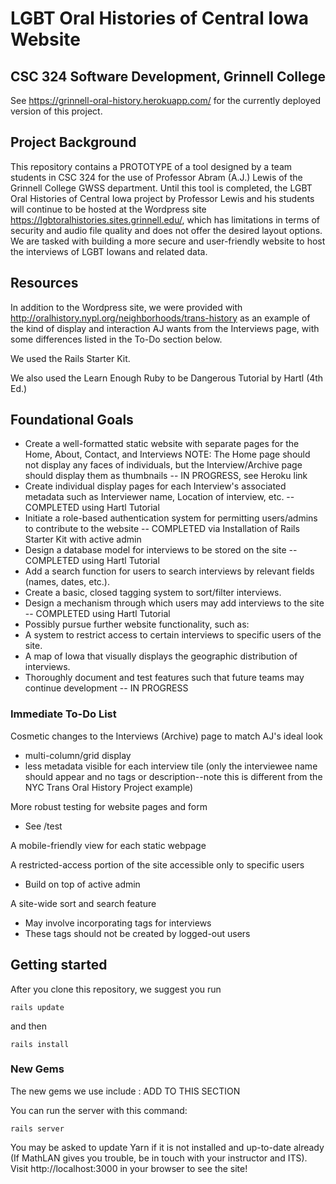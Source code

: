 # LGBT Oral Histories of Central Iowa Website #
## CSC 324 Software Development, Grinnell College ##

See https://grinnell-oral-history.herokuapp.com/ for the currently deployed version of this project.

## Project Background ##

This repository contains a PROTOTYPE of a tool designed by a team students in CSC 324 for the use of Professor Abram (A.J.) Lewis of the Grinnell College GWSS department. Until this tool is completed, the LGBT Oral Histories of Central Iowa project by Professor Lewis and his students will continue to be hosted at the Wordpress site https://lgbtoralhistories.sites.grinnell.edu/, which has limitations in terms of security and audio file quality and does not offer the desired layout options. We are tasked with building a more secure and user-friendly website to host the interviews of LGBT Iowans and related data.

## Resources ##

In addition to the Wordpress site, we were provided with http://oralhistory.nypl.org/neighborhoods/trans-history as an example of the kind of display and interaction AJ wants from the Interviews page, with some differences listed in the To-Do section below. 

We used the Rails Starter Kit.

We also used the Learn Enough Ruby to be Dangerous Tutorial by Hartl (4th Ed.)



## Foundational Goals ##
 - Create a well-formatted static website with separate pages for the Home, About, Contact, and Interviews NOTE: The Home page should not display any faces of individuals, but the Interview/Archive page should display them as thumbnails -- IN PROGRESS, see Heroku link
 - Create individual display pages for each Interview's associated metadata such as Interviewer name, Location of interview, etc. -- COMPLETED using Hartl Tutorial
 - Initiate a role-based authentication system for permitting users/admins to contribute to the website -- COMPLETED via Installation of Rails Starter Kit with active admin
 - Design a database model for interviews to be stored on the site -- COMPLETED using Hartl Tutorial
 - Add a search function for users to search interviews by relevant fields (names, dates, etc.).
 - Create a basic, closed tagging system to sort/filter interviews.
 - Design a mechanism through which users may add interviews to the site -- COMPLETED using Hartl Tutorial
 - Possibly pursue further website functionality, such as:
  - A system to restrict access to certain interviews to specific users of the site.
  - A map of Iowa that visually displays the geographic distribution of interviews.
 - Thoroughly document and test features such that future teams may continue development -- IN PROGRESS

### Immediate To-Do List ###

Cosmetic changes to the Interviews (Archive) page to match AJ's ideal look
- multi-column/grid display
- less metadata visible for each interview tile (only the interviewee name should appear and no tags or description--note this is different from the NYC Trans Oral History Project example)

More robust testing for website pages and form
 - See /test

A mobile-friendly view for each static webpage

A restricted-access portion of the site accessible only to specific users
 - Build on top of active admin

A site-wide sort and search feature
 - May involve incorporating tags for interviews
 - These tags should not be created by logged-out users

## Getting started ##

After you clone this repository, we suggest you run 
```
rails update
```
and then
```
rails install
```

### New Gems ###

The new gems we use include : ADD TO THIS SECTION

You can run the server with this command:

```
rails server
```
You may be asked to update Yarn if it is not installed and up-to-date already (If MathLAN gives you trouble, be in touch with your instructor and ITS). Visit http://localhost:3000 in your browser to see the site!

